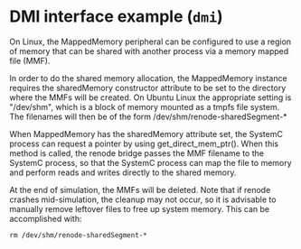 # DMI interface example (`dmi`)

On Linux, the MappedMemory peripheral can be configured to use a region of
memory that can be shared with another process via a memory mapped file (MMF).

In order to do the shared memory allocation, the MappedMemory instance
requires the sharedMemory constructor attribute to be set to the directory
where the MMFs will be created.  On Ubuntu Linux the appropriate setting
is "/dev/shm", which is a block of memory mounted as a tmpfs file system.
The filenames will then be of the form /dev/shm/renode-sharedSegment-\*

When MappedMemory has the sharedMemory attribute set, the SystemC process
can request a pointer by using get\_direct\_mem\_ptr().  When this method
is called, the renode bridge passes the MMF filename to the SystemC
process, so that the SystemC process can map the file to memory and perform
reads and writes directly to the shared memory.

At the end of simulation, the MMFs will be deleted.  Note that if renode
crashes mid-simulation, the cleanup may not occur, so it is advisable to
manually remove leftover files to free up system memory.  This can be
accomplished with:
```
rm /dev/shm/renode-sharedSegment-*
```
